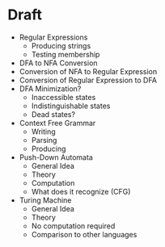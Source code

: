 # Draft

* Regular Expressions
  - Producing strings
  - Testing membership
* DFA to NFA Conversion
* Conversion of NFA to Regular Expression
* Conversion of Regular Expression to DFA
* DFA Minimization?
  - Inaccessible states
  - Indistinguishable states
  - Dead states?
* Context Free Grammar
  - Writing
  - Parsing
  - Producing
* Push-Down Automata
  - General Idea
  - Theory
  - Computation
  - What does it recognize (CFG)
* Turing Machine
  - General Idea
  - Theory
  - No computation required
  - Comparison to other languages
